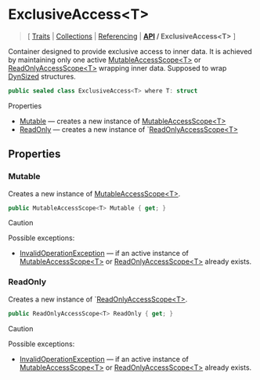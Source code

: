 # ExclusiveAccess\<T\>

> \[ [Traits](../traits.md)
> \| [Collections](../collections.md)
> \| [Referencing](../borrow-checker-at-home.md)
> \| **[API](index.g.md) / ExclusiveAccess\<T\>**
> \]

Container designed to provide exclusive access to inner data.
It is achieved by maintaining only one active [MutableAccessScope\<T\>](T.MutableAccessScope-1.g.md) or [ReadOnlyAccessScope\<T\>](T.ReadOnlyAccessScope-1.g.md) wrapping inner data.
Supposed to wrap [DynSized](T.DynSizedAttribute.g.md) structures.

```csharp
public sealed class ExclusiveAccess<T> where T: struct
```

Properties
- [Mutable](#mutable) — creates a new instance of [MutableAccessScope\<T\>](T.MutableAccessScope-1.g.md)
- [ReadOnly](#readonly) — creates a new instance of `[ReadOnlyAccessScope\<T\>](T.ReadOnlyAccessScope-1.g.md)


## Properties


### Mutable

Creates a new instance of [MutableAccessScope\<T\>](T.MutableAccessScope-1.g.md).

```csharp
public MutableAccessScope<T> Mutable { get; }
```

> [!CAUTION]
> Possible exceptions: 
> - [InvalidOperationException](https://learn.microsoft.com/en-us/dotnet/api/System.InvalidOperationException?view=netstandard-2.1) — if an active instance of [MutableAccessScope\<T\>](T.MutableAccessScope-1.g.md) or [ReadOnlyAccessScope\<T\>](T.ReadOnlyAccessScope-1.g.md) already exists.


### ReadOnly

Creates a new instance of `[ReadOnlyAccessScope\<T\>](T.ReadOnlyAccessScope-1.g.md).

```csharp
public ReadOnlyAccessScope<T> ReadOnly { get; }
```

> [!CAUTION]
> Possible exceptions: 
> - [InvalidOperationException](https://learn.microsoft.com/en-us/dotnet/api/System.InvalidOperationException?view=netstandard-2.1) — if an active instance of [MutableAccessScope\<T\>](T.MutableAccessScope-1.g.md) or [ReadOnlyAccessScope\<T\>](T.ReadOnlyAccessScope-1.g.md) already exists.
